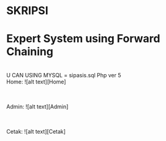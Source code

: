 # SKRIPSI
# Expert System using Forward Chaining
<br>
U CAN USING MYSQL  = sipasis.sql
Php ver 5
<br>
Home: 
![alt text][Home]

[logo]: https://github.com/adam-p/markdown-here/raw/master/src/common/images/icon48.png "Home"

<br><br>
Admin: 
![alt text][Admin]

[logo]: https://github.com/adam-p/markdown-here/raw/master/src/common/images/icon48.png "Admin"

<br><br>
Cetak: 
![alt text][Cetak]

[logo]: https://github.com/adam-p/markdown-here/raw/master/src/common/images/icon48.png "Cetak"

<br><br>